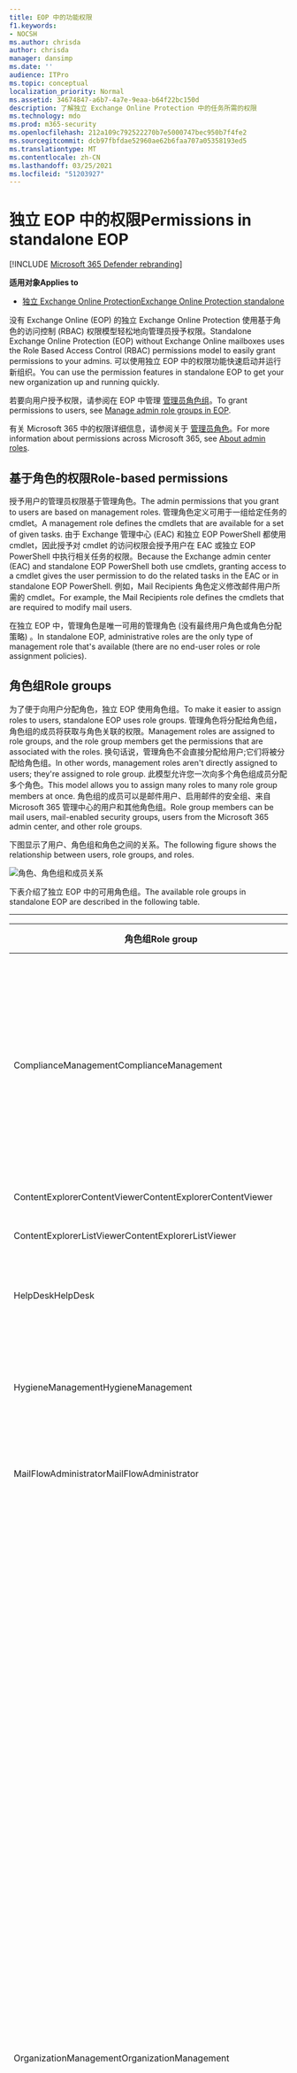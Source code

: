 ```yaml
---
title: EOP 中的功能权限
f1.keywords:
- NOCSH
ms.author: chrisda
author: chrisda
manager: dansimp
ms.date: ''
audience: ITPro
ms.topic: conceptual
localization_priority: Normal
ms.assetid: 34674847-a6b7-4a7e-9eaa-b64f22bc150d
description: 了解独立 Exchange Online Protection 中的任务所需的权限
ms.technology: mdo
ms.prod: m365-security
ms.openlocfilehash: 212a109c792522270b7e5000747bec950b7f4fe2
ms.sourcegitcommit: dcb97fbfdae52960ae62b6faa707a05358193ed5
ms.translationtype: MT
ms.contentlocale: zh-CN
ms.lasthandoff: 03/25/2021
ms.locfileid: "51203927"
---
```

# <a name="permissions-in-standalone-eop"></a><span data-ttu-id="87fcb-103">独立 EOP 中的权限</span><span class="sxs-lookup"><span data-stu-id="87fcb-103">Permissions in standalone EOP</span></span>

[!INCLUDE [Microsoft 365 Defender rebranding](../includes/microsoft-defender-for-office.md)]

<span data-ttu-id="87fcb-104">**适用对象**</span><span class="sxs-lookup"><span data-stu-id="87fcb-104">**Applies to**</span></span>
-  [<span data-ttu-id="87fcb-105">独立 Exchange Online Protection</span><span class="sxs-lookup"><span data-stu-id="87fcb-105">Exchange Online Protection standalone</span></span>](exchange-online-protection-overview.md)

<span data-ttu-id="87fcb-106">没有 Exchange Online (EOP) 的独立 Exchange Online Protection 使用基于角色的访问控制 (RBAC) 权限模型轻松地向管理员授予权限。</span><span class="sxs-lookup"><span data-stu-id="87fcb-106">Standalone Exchange Online Protection (EOP) without Exchange Online mailboxes uses the Role Based Access Control (RBAC) permissions model to easily grant permissions to your admins.</span></span> <span data-ttu-id="87fcb-107">可以使用独立 EOP 中的权限功能快速启动并运行新组织。</span><span class="sxs-lookup"><span data-stu-id="87fcb-107">You can use the permission features in standalone EOP to get your new organization up and running quickly.</span></span>

<span data-ttu-id="87fcb-108">若要向用户授予权限，请参阅在 EOP 中管理 [管理员角色组](manage-admin-role-group-permissions-in-eop.md)。</span><span class="sxs-lookup"><span data-stu-id="87fcb-108">To grant permissions to users, see [Manage admin role groups in EOP](manage-admin-role-group-permissions-in-eop.md).</span></span>

<span data-ttu-id="87fcb-109">有关 Microsoft 365 中的权限详细信息，请参阅关于 [管理员角色](../../admin/add-users/about-admin-roles.md)。</span><span class="sxs-lookup"><span data-stu-id="87fcb-109">For more information about permissions across Microsoft 365, see [About admin roles](../../admin/add-users/about-admin-roles.md).</span></span>

## <a name="role-based-permissions"></a><span data-ttu-id="87fcb-110">基于角色的权限</span><span class="sxs-lookup"><span data-stu-id="87fcb-110">Role-based permissions</span></span>

<span data-ttu-id="87fcb-111">授予用户的管理员权限基于管理角色。</span><span class="sxs-lookup"><span data-stu-id="87fcb-111">The admin permissions that you grant to users are based on management roles.</span></span> <span data-ttu-id="87fcb-112">管理角色定义可用于一组给定任务的 cmdlet。</span><span class="sxs-lookup"><span data-stu-id="87fcb-112">A management role defines the cmdlets that are available for a set of given tasks.</span></span> <span data-ttu-id="87fcb-113">由于 Exchange 管理中心 (EAC) 和独立 EOP PowerShell 都使用 cmdlet，因此授予对 cmdlet 的访问权限会授予用户在 EAC 或独立 EOP PowerShell 中执行相关任务的权限。</span><span class="sxs-lookup"><span data-stu-id="87fcb-113">Because the Exchange admin center (EAC) and standalone EOP PowerShell both use cmdlets, granting access to a cmdlet gives the user permission to do the related tasks in the EAC or in standalone EOP PowerShell.</span></span> <span data-ttu-id="87fcb-114">例如，Mail Recipients 角色定义修改邮件用户所需的 cmdlet。</span><span class="sxs-lookup"><span data-stu-id="87fcb-114">For example, the Mail Recipients role defines the cmdlets that are required to modify mail users.</span></span>

<span data-ttu-id="87fcb-115">在独立 EOP 中，管理角色是唯一可用的管理角色 (没有最终用户角色或角色分配策略) 。</span><span class="sxs-lookup"><span data-stu-id="87fcb-115">In standalone EOP, administrative roles are the only type of management role that's available (there are no end-user roles or role assignment policies).</span></span>

## <a name="role-groups"></a><span data-ttu-id="87fcb-116">角色组</span><span class="sxs-lookup"><span data-stu-id="87fcb-116">Role groups</span></span>

<span data-ttu-id="87fcb-117">为了便于向用户分配角色，独立 EOP 使用角色组。</span><span class="sxs-lookup"><span data-stu-id="87fcb-117">To make it easier to assign roles to users, standalone EOP uses role groups.</span></span> <span data-ttu-id="87fcb-118">管理角色将分配给角色组，角色组的成员将获取与角色关联的权限。</span><span class="sxs-lookup"><span data-stu-id="87fcb-118">Management roles are assigned to role groups, and the role group members get the permissions that are associated with the roles.</span></span> <span data-ttu-id="87fcb-119">换句话说，管理角色不会直接分配给用户;它们将被分配给角色组。</span><span class="sxs-lookup"><span data-stu-id="87fcb-119">In other words, management roles aren't directly assigned to users; they're assigned to role group.</span></span> <span data-ttu-id="87fcb-120">此模型允许您一次向多个角色组成员分配多个角色。</span><span class="sxs-lookup"><span data-stu-id="87fcb-120">This model allows you to assign many roles to many role group members at once.</span></span> <span data-ttu-id="87fcb-121">角色组的成员可以是邮件用户、启用邮件的安全组、来自 Microsoft 365 管理中心的用户和其他角色组。</span><span class="sxs-lookup"><span data-stu-id="87fcb-121">Role group members can be mail users, mail-enabled security groups, users from the Microsoft 365 admin center, and other role groups.</span></span>

<span data-ttu-id="87fcb-122">下图显示了用户、角色组和角色之间的关系。</span><span class="sxs-lookup"><span data-stu-id="87fcb-122">The following figure shows the relationship between users, role groups, and roles.</span></span>

![角色、角色组和成员关系](../../media/ITPro_Security_RBAC_EXO_SimplifiedRoleGroupRelationship.png)

<span data-ttu-id="87fcb-124">下表介绍了独立 EOP 中的可用角色组。</span><span class="sxs-lookup"><span data-stu-id="87fcb-124">The available role groups in standalone EOP are described in the following table.</span></span>

****

|<span data-ttu-id="87fcb-125">角色组</span><span class="sxs-lookup"><span data-stu-id="87fcb-125">Role group</span></span>|<span data-ttu-id="87fcb-126">说明</span><span class="sxs-lookup"><span data-stu-id="87fcb-126">Description</span></span>|<span data-ttu-id="87fcb-127">分配的默认角色</span><span class="sxs-lookup"><span data-stu-id="87fcb-127">Default roles assigned</span></span>|
|---|---|---|
|<span data-ttu-id="87fcb-128">ComplianceManagement</span><span class="sxs-lookup"><span data-stu-id="87fcb-128">ComplianceManagement</span></span>|<span data-ttu-id="87fcb-129">在组织中配置和管理合规性设置，包括 DLP (DLP) DLP 功能时。</span><span class="sxs-lookup"><span data-stu-id="87fcb-129">Configure and manage compliance settings within the organization, including data loss prevention (DLP) if your subscription has DLP capabilities.</span></span> <p> <span data-ttu-id="87fcb-130">Azure AD [中合规性管理员](/azure/active-directory/users-groups-roles/directory-assign-admin-roles#compliance-administrator) 角色的成员会自动获得此角色组的权限。</span><span class="sxs-lookup"><span data-stu-id="87fcb-130">Members of the [Compliance Administrator](/azure/active-directory/users-groups-roles/directory-assign-admin-roles#compliance-administrator) role in Azure AD automatically get the permissions of this role group.</span></span>|<span data-ttu-id="87fcb-131">审核日志</span><span class="sxs-lookup"><span data-stu-id="87fcb-131">Audit Logs</span></span> <p> <span data-ttu-id="87fcb-132">合规性管理</span><span class="sxs-lookup"><span data-stu-id="87fcb-132">Compliance Administration</span></span> <p> <span data-ttu-id="87fcb-133">信息权限管理</span><span class="sxs-lookup"><span data-stu-id="87fcb-133">Information Rights Management</span></span> <p> <span data-ttu-id="87fcb-134">保留管理</span><span class="sxs-lookup"><span data-stu-id="87fcb-134">Retention Management</span></span> <p> <span data-ttu-id="87fcb-135">View-Only审核日志</span><span class="sxs-lookup"><span data-stu-id="87fcb-135">View-Only Audit Logs</span></span> <p> <span data-ttu-id="87fcb-136">仅查看配置</span><span class="sxs-lookup"><span data-stu-id="87fcb-136">View-Only Configuration</span></span> <p> <span data-ttu-id="87fcb-137">仅查看收件人</span><span class="sxs-lookup"><span data-stu-id="87fcb-137">View-Only Recipients</span></span>|
|<span data-ttu-id="87fcb-138">ContentExplorerContentViewer</span><span class="sxs-lookup"><span data-stu-id="87fcb-138">ContentExplorerContentViewer</span></span>|<span data-ttu-id="87fcb-139">未使用。</span><span class="sxs-lookup"><span data-stu-id="87fcb-139">Not used.</span></span>|<span data-ttu-id="87fcb-140">数据分类内容查看器</span><span class="sxs-lookup"><span data-stu-id="87fcb-140">Data Classification Content Viewer</span></span>|
|<span data-ttu-id="87fcb-141">ContentExplorerListViewer</span><span class="sxs-lookup"><span data-stu-id="87fcb-141">ContentExplorerListViewer</span></span>|<span data-ttu-id="87fcb-142">未使用。</span><span class="sxs-lookup"><span data-stu-id="87fcb-142">Not used.</span></span>|<span data-ttu-id="87fcb-143">数据分类列表查看器</span><span class="sxs-lookup"><span data-stu-id="87fcb-143">Data Classification List Viewer</span></span>|
|<span data-ttu-id="87fcb-144">HelpDesk</span><span class="sxs-lookup"><span data-stu-id="87fcb-144">HelpDesk</span></span>|<span data-ttu-id="87fcb-145">查看和管理邮件用户。</span><span class="sxs-lookup"><span data-stu-id="87fcb-145">View and manage mail users.</span></span>|<span data-ttu-id="87fcb-146">重置密码</span><span class="sxs-lookup"><span data-stu-id="87fcb-146">Reset Password</span></span> <p> <span data-ttu-id="87fcb-147">用户选项</span><span class="sxs-lookup"><span data-stu-id="87fcb-147">User Options</span></span> <p> <span data-ttu-id="87fcb-148">仅查看收件人</span><span class="sxs-lookup"><span data-stu-id="87fcb-148">View-Only Recipients</span></span>|
|<span data-ttu-id="87fcb-149">HygieneManagement</span><span class="sxs-lookup"><span data-stu-id="87fcb-149">HygieneManagement</span></span>|<span data-ttu-id="87fcb-150">管理反 (、反恶意软件等保护) 。</span><span class="sxs-lookup"><span data-stu-id="87fcb-150">Manage protection features (anti-spam, anti-malware, etc.).</span></span>|<span data-ttu-id="87fcb-151">传输清洁</span><span class="sxs-lookup"><span data-stu-id="87fcb-151">Transport Hygiene</span></span> <p> <span data-ttu-id="87fcb-152">仅查看配置</span><span class="sxs-lookup"><span data-stu-id="87fcb-152">View-Only Configuration</span></span> <p> <span data-ttu-id="87fcb-153">仅查看收件人</span><span class="sxs-lookup"><span data-stu-id="87fcb-153">View-Only Recipients</span></span>|
|<span data-ttu-id="87fcb-154">MailFlowAdministrator</span><span class="sxs-lookup"><span data-stu-id="87fcb-154">MailFlowAdministrator</span></span>|<span data-ttu-id="87fcb-155">查看和管理接受域和连接器</span><span class="sxs-lookup"><span data-stu-id="87fcb-155">View and manage accepted domains and connectors</span></span>|<span data-ttu-id="87fcb-156">远程域和接受域</span><span class="sxs-lookup"><span data-stu-id="87fcb-156">Remote and Accepted Domains</span></span> <p> <span data-ttu-id="87fcb-157">仅查看收件人</span><span class="sxs-lookup"><span data-stu-id="87fcb-157">View-Only Recipients</span></span>|
|<span data-ttu-id="87fcb-158">OrganizationManagement</span><span class="sxs-lookup"><span data-stu-id="87fcb-158">OrganizationManagement</span></span>|<span data-ttu-id="87fcb-159">管理员访问整个组织以及执行几乎任何任务的能力。</span><span class="sxs-lookup"><span data-stu-id="87fcb-159">Admin access to the entire organization and the ability to perform almost any task.</span></span> <p> <span data-ttu-id="87fcb-160">Azure AD [中的全局管理员](/azure/active-directory/users-groups-roles/directory-assign-admin-roles#global-administrator--company-administrator) 角色的成员会自动获取此角色组的权限。</span><span class="sxs-lookup"><span data-stu-id="87fcb-160">Members of the [Global Administrator](/azure/active-directory/users-groups-roles/directory-assign-admin-roles#global-administrator--company-administrator) role in Azure AD automatically get the permissions of this role group.</span></span> <p> <span data-ttu-id="87fcb-161">**重要** 提示：由于 OrganizationManagement 角色组是一个强大的角色，因此只有执行组织级别管理任务的用户才能成为此角色组的成员。</span><span class="sxs-lookup"><span data-stu-id="87fcb-161">**Important**: Because the OrganizationManagement role group is a powerful role, only users that perform organizational-level administrative tasks should be members of this role group.</span></span>|<span data-ttu-id="87fcb-162">AntiMalware</span><span class="sxs-lookup"><span data-stu-id="87fcb-162">AntiMalware</span></span> <p> <span data-ttu-id="87fcb-163">AntiSpam</span><span class="sxs-lookup"><span data-stu-id="87fcb-163">AntiSpam</span></span> <p> <span data-ttu-id="87fcb-164">审核日志</span><span class="sxs-lookup"><span data-stu-id="87fcb-164">Audit Logs</span></span> <p> <span data-ttu-id="87fcb-165">合规性管理员</span><span class="sxs-lookup"><span data-stu-id="87fcb-165">Compliance Administrator</span></span> <p> <span data-ttu-id="87fcb-166">动态通讯组</span><span class="sxs-lookup"><span data-stu-id="87fcb-166">Distribution Groups</span></span> <p> <span data-ttu-id="87fcb-167">信息权限管理</span><span class="sxs-lookup"><span data-stu-id="87fcb-167">Information Rights Management</span></span> <p> <span data-ttu-id="87fcb-168">邮件收件人创建</span><span class="sxs-lookup"><span data-stu-id="87fcb-168">Mail Recipient Creation</span></span> <p> <span data-ttu-id="87fcb-169">邮件收件人</span><span class="sxs-lookup"><span data-stu-id="87fcb-169">Mail Recipients</span></span> <p> <span data-ttu-id="87fcb-170">邮件跟踪</span><span class="sxs-lookup"><span data-stu-id="87fcb-170">Message Tracking</span></span> <p> <span data-ttu-id="87fcb-171">迁移</span><span class="sxs-lookup"><span data-stu-id="87fcb-171">Migration</span></span> <p> <span data-ttu-id="87fcb-172">组织客户端访问</span><span class="sxs-lookup"><span data-stu-id="87fcb-172">Organization Client Access</span></span> <p> <span data-ttu-id="87fcb-173">组织配置</span><span class="sxs-lookup"><span data-stu-id="87fcb-173">Organization Configuration</span></span> <p> <span data-ttu-id="87fcb-174">组织传输设置</span><span class="sxs-lookup"><span data-stu-id="87fcb-174">Organization Transport Settings</span></span> <p> <span data-ttu-id="87fcb-175">Quarantine</span><span class="sxs-lookup"><span data-stu-id="87fcb-175">Quarantine</span></span> <p> <span data-ttu-id="87fcb-176">收件人策略</span><span class="sxs-lookup"><span data-stu-id="87fcb-176">Recipient Policies</span></span> <p> <span data-ttu-id="87fcb-177">远程域和接受域</span><span class="sxs-lookup"><span data-stu-id="87fcb-177">Remote and Accepted Domains</span></span> <p> <span data-ttu-id="87fcb-178">重置密码</span><span class="sxs-lookup"><span data-stu-id="87fcb-178">Reset Password</span></span> <p> <span data-ttu-id="87fcb-179">保留管理</span><span class="sxs-lookup"><span data-stu-id="87fcb-179">Retention Management</span></span> <p> <span data-ttu-id="87fcb-180">角色管理</span><span class="sxs-lookup"><span data-stu-id="87fcb-180">Role Management</span></span> <p> <span data-ttu-id="87fcb-181">安全管理员</span><span class="sxs-lookup"><span data-stu-id="87fcb-181">Security Administrator</span></span> <p> <span data-ttu-id="87fcb-182">安全组创建和成员身份</span><span class="sxs-lookup"><span data-stu-id="87fcb-182">Security Group Creation and Membership</span></span> <p> <span data-ttu-id="87fcb-183">安全读取者</span><span class="sxs-lookup"><span data-stu-id="87fcb-183">Security Reader</span></span> <p> <span data-ttu-id="87fcb-184">敏感度标签管理员</span><span class="sxs-lookup"><span data-stu-id="87fcb-184">Sensitivity Label Administrator</span></span> <p> <span data-ttu-id="87fcb-185">监督</span><span class="sxs-lookup"><span data-stu-id="87fcb-185">Supervision</span></span> <p> <span data-ttu-id="87fcb-186">传输清洁</span><span class="sxs-lookup"><span data-stu-id="87fcb-186">Transport Hygiene</span></span> <p> <span data-ttu-id="87fcb-187">传输规则</span><span class="sxs-lookup"><span data-stu-id="87fcb-187">Transport Rules</span></span> <p> <span data-ttu-id="87fcb-188">用户选项</span><span class="sxs-lookup"><span data-stu-id="87fcb-188">User Options</span></span> <p> <span data-ttu-id="87fcb-189">View-Only AntiMalware</span><span class="sxs-lookup"><span data-stu-id="87fcb-189">View-Only AntiMalware</span></span> <p> <span data-ttu-id="87fcb-190">View-Only AntiSpam</span><span class="sxs-lookup"><span data-stu-id="87fcb-190">View-Only AntiSpam</span></span> <p> <span data-ttu-id="87fcb-191">View-Only审核日志</span><span class="sxs-lookup"><span data-stu-id="87fcb-191">View-Only Audit Logs</span></span> <p> <span data-ttu-id="87fcb-192">仅查看配置</span><span class="sxs-lookup"><span data-stu-id="87fcb-192">View-Only Configuration</span></span> <p> <span data-ttu-id="87fcb-193">View-Only隔离</span><span class="sxs-lookup"><span data-stu-id="87fcb-193">View-Only Quarantine</span></span> <p> <span data-ttu-id="87fcb-194">仅查看收件人</span><span class="sxs-lookup"><span data-stu-id="87fcb-194">View-Only Recipients</span></span> <p> <span data-ttu-id="87fcb-195">View-Only威胁智能</span><span class="sxs-lookup"><span data-stu-id="87fcb-195">View-Only Threat Intelligence</span></span>|
|<span data-ttu-id="87fcb-196">QuarantineAdministrator</span><span class="sxs-lookup"><span data-stu-id="87fcb-196">QuarantineAdministrator</span></span>|<span data-ttu-id="87fcb-197">管理所有收件人的隔离邮件。</span><span class="sxs-lookup"><span data-stu-id="87fcb-197">Manage quarantined messages for all recipients.</span></span>|<span data-ttu-id="87fcb-198">Quarantine</span><span class="sxs-lookup"><span data-stu-id="87fcb-198">Quarantine</span></span>|
|<span data-ttu-id="87fcb-199">RecipientManagement</span><span class="sxs-lookup"><span data-stu-id="87fcb-199">RecipientManagement</span></span>|<span data-ttu-id="87fcb-200">在组织中创建、管理和删除收件人对象。</span><span class="sxs-lookup"><span data-stu-id="87fcb-200">Create, manage, and remove recipient objects in the organization.</span></span>|<span data-ttu-id="87fcb-201">动态通讯组</span><span class="sxs-lookup"><span data-stu-id="87fcb-201">Distribution Groups</span></span> <p> <span data-ttu-id="87fcb-202">邮件收件人创建</span><span class="sxs-lookup"><span data-stu-id="87fcb-202">Mail Recipient Creation</span></span> <p> <span data-ttu-id="87fcb-203">邮件收件人</span><span class="sxs-lookup"><span data-stu-id="87fcb-203">Mail Recipients</span></span> <p> <span data-ttu-id="87fcb-204">邮件跟踪</span><span class="sxs-lookup"><span data-stu-id="87fcb-204">Message Tracking</span></span> <p> <span data-ttu-id="87fcb-205">迁移</span><span class="sxs-lookup"><span data-stu-id="87fcb-205">Migration</span></span> <p> <span data-ttu-id="87fcb-206">收件人策略</span><span class="sxs-lookup"><span data-stu-id="87fcb-206">Recipient Policies</span></span> <p> <span data-ttu-id="87fcb-207">重置密码</span><span class="sxs-lookup"><span data-stu-id="87fcb-207">Reset Password</span></span>|
|<span data-ttu-id="87fcb-208">RecordsManagement</span><span class="sxs-lookup"><span data-stu-id="87fcb-208">RecordsManagement</span></span>|<span data-ttu-id="87fcb-209">配置遵从性功能，如保留策略标记、邮件分类和邮件流规则 (也称为传输) 。</span><span class="sxs-lookup"><span data-stu-id="87fcb-209">Configure compliance features, such as retention policy tags, message classifications, and mail flow rules (also known as transport rules).</span></span>|<span data-ttu-id="87fcb-210">邮件跟踪</span><span class="sxs-lookup"><span data-stu-id="87fcb-210">Message Tracking</span></span> <p> <span data-ttu-id="87fcb-211">保留管理</span><span class="sxs-lookup"><span data-stu-id="87fcb-211">Retention Management</span></span> <p> <span data-ttu-id="87fcb-212">传输规则</span><span class="sxs-lookup"><span data-stu-id="87fcb-212">Transport Rules</span></span>|
|<span data-ttu-id="87fcb-213">SecurityAdministrator</span><span class="sxs-lookup"><span data-stu-id="87fcb-213">SecurityAdministrator</span></span>|<span data-ttu-id="87fcb-214">配置组织中保护的各个方面 (反垃圾邮件、反恶意软件、反欺骗、隔离等) 。</span><span class="sxs-lookup"><span data-stu-id="87fcb-214">Configure all aspects of protection in the organization (anti-spam, anti-malware, anti-spoofing, quarantine, etc.).</span></span> <p> <span data-ttu-id="87fcb-215">Azure AD [中安全管理员](/azure/active-directory/users-groups-roles/directory-assign-admin-roles#security-administrator) 角色的成员会自动获取此角色组的权限。</span><span class="sxs-lookup"><span data-stu-id="87fcb-215">Members of the [Security Administrator](/azure/active-directory/users-groups-roles/directory-assign-admin-roles#security-administrator) role in Azure AD automatically get the permissions of this role group.</span></span>|<span data-ttu-id="87fcb-216">AntiMalware</span><span class="sxs-lookup"><span data-stu-id="87fcb-216">AntiMalware</span></span> <p> <span data-ttu-id="87fcb-217">AntiSpam</span><span class="sxs-lookup"><span data-stu-id="87fcb-217">AntiSpam</span></span> <p> <span data-ttu-id="87fcb-218">审核日志</span><span class="sxs-lookup"><span data-stu-id="87fcb-218">Audit Logs</span></span> <p> <span data-ttu-id="87fcb-219">Quarantine</span><span class="sxs-lookup"><span data-stu-id="87fcb-219">Quarantine</span></span> <p> <span data-ttu-id="87fcb-220">安全管理员</span><span class="sxs-lookup"><span data-stu-id="87fcb-220">Security Administrator</span></span> <p> <span data-ttu-id="87fcb-221">敏感度标签管理员</span><span class="sxs-lookup"><span data-stu-id="87fcb-221">Sensitivity Label Administrator</span></span> <p> <span data-ttu-id="87fcb-222">View-Only AntiMalware</span><span class="sxs-lookup"><span data-stu-id="87fcb-222">View-Only AntiMalware</span></span> <p> <span data-ttu-id="87fcb-223">View-Only AntiSpam</span><span class="sxs-lookup"><span data-stu-id="87fcb-223">View-Only AntiSpam</span></span> <p> <span data-ttu-id="87fcb-224">View-Only审核日志</span><span class="sxs-lookup"><span data-stu-id="87fcb-224">View-Only Audit Logs</span></span> <p> <span data-ttu-id="87fcb-225">View-Only隔离</span><span class="sxs-lookup"><span data-stu-id="87fcb-225">View-Only Quarantine</span></span> <p> <span data-ttu-id="87fcb-226">View-Only威胁智能</span><span class="sxs-lookup"><span data-stu-id="87fcb-226">View-Only Threat Intelligence</span></span>|
|<span data-ttu-id="87fcb-227">SecurityReader</span><span class="sxs-lookup"><span data-stu-id="87fcb-227">SecurityReader</span></span>|<span data-ttu-id="87fcb-228">对组织中保护的各个方面的仅查看 (反垃圾邮件、反恶意软件、反欺骗、隔离等) 。</span><span class="sxs-lookup"><span data-stu-id="87fcb-228">View-only access to all aspects of protection in the organization (anti-spam, anti-malware, anti-spoofing, quarantine, etc.).</span></span> <p> <span data-ttu-id="87fcb-229">Azure AD [中安全读者](/azure/active-directory/users-groups-roles/directory-assign-admin-roles#security-reader) 角色的成员会自动获取此角色组的权限。</span><span class="sxs-lookup"><span data-stu-id="87fcb-229">Members of the [Security Reader](/azure/active-directory/users-groups-roles/directory-assign-admin-roles#security-reader) role in Azure AD automatically get the permissions of this role group.</span></span>|<span data-ttu-id="87fcb-230">安全读取者</span><span class="sxs-lookup"><span data-stu-id="87fcb-230">Security Reader</span></span> <p> <span data-ttu-id="87fcb-231">View-Only AntiMalware</span><span class="sxs-lookup"><span data-stu-id="87fcb-231">View-Only AntiMalware</span></span> <p> <span data-ttu-id="87fcb-232">View-Only AntiSpam</span><span class="sxs-lookup"><span data-stu-id="87fcb-232">View-Only AntiSpam</span></span> <p> <span data-ttu-id="87fcb-233">View-Only隔离</span><span class="sxs-lookup"><span data-stu-id="87fcb-233">View-Only Quarantine</span></span> <p> <span data-ttu-id="87fcb-234">View-Only威胁智能</span><span class="sxs-lookup"><span data-stu-id="87fcb-234">View-Only Threat Intelligence</span></span>|
|<span data-ttu-id="87fcb-235">TenantAdmins</span><span class="sxs-lookup"><span data-stu-id="87fcb-235">TenantAdmins</span></span>|<span data-ttu-id="87fcb-236">此角色组的成员身份跨服务进行同步并集中管理。</span><span class="sxs-lookup"><span data-stu-id="87fcb-236">Membership in this role group is synchronized across services and managed centrally.</span></span> <span data-ttu-id="87fcb-237">默认情况下，不会为此角色组分配任何角色。</span><span class="sxs-lookup"><span data-stu-id="87fcb-237">By default, this role group is not assigned any roles.</span></span> <span data-ttu-id="87fcb-238">但是，它将是组织管理角色组的成员，并且将继承这些权限。</span><span class="sxs-lookup"><span data-stu-id="87fcb-238">However, it will be a member of the Organization Management role group and will inherit those permissions.</span></span>|<span data-ttu-id="87fcb-239">无</span><span class="sxs-lookup"><span data-stu-id="87fcb-239">none</span></span>|
|<span data-ttu-id="87fcb-240">ViewOnlyOrganizationManagement</span><span class="sxs-lookup"><span data-stu-id="87fcb-240">ViewOnlyOrganizationManagement</span></span>|<span data-ttu-id="87fcb-241">查看收件人、保护和配置对象及其在组织中的属性。</span><span class="sxs-lookup"><span data-stu-id="87fcb-241">View recipient, protection, and configuration objects and their properties in the organization.</span></span>|<span data-ttu-id="87fcb-242">合规性管理员</span><span class="sxs-lookup"><span data-stu-id="87fcb-242">Compliance Administrator</span></span> <p> <span data-ttu-id="87fcb-243">安全管理员</span><span class="sxs-lookup"><span data-stu-id="87fcb-243">Security Administrator</span></span> <p> <span data-ttu-id="87fcb-244">安全读取者</span><span class="sxs-lookup"><span data-stu-id="87fcb-244">Security Reader</span></span> <p> <span data-ttu-id="87fcb-245">敏感度标签管理员</span><span class="sxs-lookup"><span data-stu-id="87fcb-245">Sensitivity Label Administrator</span></span> <p> <span data-ttu-id="87fcb-246">仅查看配置</span><span class="sxs-lookup"><span data-stu-id="87fcb-246">View-Only Configuration</span></span> <p> <span data-ttu-id="87fcb-247">仅查看收件人</span><span class="sxs-lookup"><span data-stu-id="87fcb-247">View-Only Recipients</span></span>|
|

<span data-ttu-id="87fcb-248">如果你在只有几个管理员的小组织中工作，可能需要仅将这些用户添加到组织管理角色组，并且可能永远不需要使用其他角色组。</span><span class="sxs-lookup"><span data-stu-id="87fcb-248">If you work in a small organization that has only a few admins, you might need to add those users to the Organization Management role group only, and you may never need to use the other role groups.</span></span> <span data-ttu-id="87fcb-249">如果你在大型组织中工作，则你可能有执行特定任务（如收件人配置）的管理员。</span><span class="sxs-lookup"><span data-stu-id="87fcb-249">If you work in a larger organization, you might have admins who perform specific tasks, such as recipient configuration.</span></span> <span data-ttu-id="87fcb-250">在这种情况下，可以将一个管理员添加到收件人管理角色组，将另一个管理员添加到组织管理角色组。</span><span class="sxs-lookup"><span data-stu-id="87fcb-250">In those cases, you might add one admin to the Recipient Management role group, and another admin to the Organization Management role group.</span></span> <span data-ttu-id="87fcb-251">然后，这些管理员可以管理其特定区域，但他们没有权限管理他们不负责的区域。</span><span class="sxs-lookup"><span data-stu-id="87fcb-251">Those admins can then manage their specific areas, but they won't have permissions to manage areas they're not responsible for.</span></span>

<span data-ttu-id="87fcb-252">如果 Exchange Online 中的内置角色组与管理员的工作职能不匹配，可以创建角色组并向其中添加角色。</span><span class="sxs-lookup"><span data-stu-id="87fcb-252">If the built-in role groups in Exchange Online don't match the job function of your administrators, you can create role groups and add roles to them.</span></span> <span data-ttu-id="87fcb-253">有关详细信息，请参阅管理 [独立 EOP 中的角色组](manage-admin-role-group-permissions-in-eop.md)。</span><span class="sxs-lookup"><span data-stu-id="87fcb-253">For more information, see [Manage role groups in standalone EOP](manage-admin-role-group-permissions-in-eop.md).</span></span>

## <a name="roles"></a><span data-ttu-id="87fcb-254">角色</span><span class="sxs-lookup"><span data-stu-id="87fcb-254">Roles</span></span>

<span data-ttu-id="87fcb-255">下表介绍了独立 EOP 中可用的内置角色。</span><span class="sxs-lookup"><span data-stu-id="87fcb-255">The built-in roles that are available in standalone EOP are described in the following table.</span></span>

****

|<span data-ttu-id="87fcb-256">Role\*\*</span><span class="sxs-lookup"><span data-stu-id="87fcb-256">Role\*\*</span></span>|<span data-ttu-id="87fcb-257">说明</span><span class="sxs-lookup"><span data-stu-id="87fcb-257">Description</span></span>|<span data-ttu-id="87fcb-258">默认角色组分配</span><span class="sxs-lookup"><span data-stu-id="87fcb-258">Default role group assignments</span></span>|
|---|---|---|
|<span data-ttu-id="87fcb-259">AntiMalware</span><span class="sxs-lookup"><span data-stu-id="87fcb-259">AntiMalware</span></span>|<span data-ttu-id="87fcb-260">查看和修改反恶意软件功能的配置和报告。</span><span class="sxs-lookup"><span data-stu-id="87fcb-260">View and modify the configuration and reports for anti-malware features.</span></span>|<span data-ttu-id="87fcb-261">OrganizationManagement</span><span class="sxs-lookup"><span data-stu-id="87fcb-261">OrganizationManagement</span></span> <p> <span data-ttu-id="87fcb-262">SecurityAdministrator</span><span class="sxs-lookup"><span data-stu-id="87fcb-262">SecurityAdministrator</span></span>|
|<span data-ttu-id="87fcb-263">AntiSpam</span><span class="sxs-lookup"><span data-stu-id="87fcb-263">AntiSpam</span></span>|<span data-ttu-id="87fcb-264">查看和修改反垃圾邮件功能的配置和报告。</span><span class="sxs-lookup"><span data-stu-id="87fcb-264">View and modify the configuration and reports for anti-spam features.</span></span>|<span data-ttu-id="87fcb-265">OrganizationManagement</span><span class="sxs-lookup"><span data-stu-id="87fcb-265">OrganizationManagement</span></span> <p> <span data-ttu-id="87fcb-266">SecurityAdministrator</span><span class="sxs-lookup"><span data-stu-id="87fcb-266">SecurityAdministrator</span></span>|
|<span data-ttu-id="87fcb-267">审核日志</span><span class="sxs-lookup"><span data-stu-id="87fcb-267">Audit Logs</span></span>|<span data-ttu-id="87fcb-268">搜索管理员审核日志并查看结果。</span><span class="sxs-lookup"><span data-stu-id="87fcb-268">Search the administrator audit log and view the results.</span></span>|<span data-ttu-id="87fcb-269">ComplianceManagement</span><span class="sxs-lookup"><span data-stu-id="87fcb-269">ComplianceManagement</span></span> <p> <span data-ttu-id="87fcb-270">OrganizationManagement</span><span class="sxs-lookup"><span data-stu-id="87fcb-270">OrganizationManagement</span></span> <p> <span data-ttu-id="87fcb-271">SecurityAdministrator</span><span class="sxs-lookup"><span data-stu-id="87fcb-271">SecurityAdministrator</span></span>|
|<span data-ttu-id="87fcb-272">合规性管理员<sup>\*</sup></span><span class="sxs-lookup"><span data-stu-id="87fcb-272">Compliance Administrator<sup>\*</sup></span></span>||<span data-ttu-id="87fcb-273">ComplianceManagement</span><span class="sxs-lookup"><span data-stu-id="87fcb-273">ComplianceManagement</span></span> <p> <span data-ttu-id="87fcb-274">OrganizationManagement</span><span class="sxs-lookup"><span data-stu-id="87fcb-274">OrganizationManagement</span></span> <p> <span data-ttu-id="87fcb-275">ViewOnlyOrganizationManagement</span><span class="sxs-lookup"><span data-stu-id="87fcb-275">ViewOnlyOrganizationManagement</span></span>|
|<span data-ttu-id="87fcb-276">数据分类内容查看器<sup>\*</sup></span><span class="sxs-lookup"><span data-stu-id="87fcb-276">Data Classification Content Viewer<sup>\*</sup></span></span>||<span data-ttu-id="87fcb-277">ContentExplorerContentViewer</span><span class="sxs-lookup"><span data-stu-id="87fcb-277">ContentExplorerContentViewer</span></span>|
|<span data-ttu-id="87fcb-278">数据分类列表查看器<sup>\*</sup></span><span class="sxs-lookup"><span data-stu-id="87fcb-278">Data Classification List Viewer<sup>\*</sup></span></span>||
|<span data-ttu-id="87fcb-279">动态通讯组</span><span class="sxs-lookup"><span data-stu-id="87fcb-279">Distribution Groups</span></span>|<span data-ttu-id="87fcb-280">创建和管理所有通讯组、启用邮件的安全组和成员。</span><span class="sxs-lookup"><span data-stu-id="87fcb-280">Create and manage all distribution groups, mail-enabled security groups, and members.</span></span>|<span data-ttu-id="87fcb-281">OrganizationManagement</span><span class="sxs-lookup"><span data-stu-id="87fcb-281">OrganizationManagement</span></span> <p> <span data-ttu-id="87fcb-282">RecipientManagement</span><span class="sxs-lookup"><span data-stu-id="87fcb-282">RecipientManagement</span></span>|
|<span data-ttu-id="87fcb-283">信息权限管理<sup>\*</sup></span><span class="sxs-lookup"><span data-stu-id="87fcb-283">Information Rights Management<sup>\*</sup></span></span>||<span data-ttu-id="87fcb-284">ComplianceManagement</span><span class="sxs-lookup"><span data-stu-id="87fcb-284">ComplianceManagement</span></span> <p> <span data-ttu-id="87fcb-285">OrganizationManagement</span><span class="sxs-lookup"><span data-stu-id="87fcb-285">OrganizationManagement</span></span>|
|<span data-ttu-id="87fcb-286">邮件收件人创建</span><span class="sxs-lookup"><span data-stu-id="87fcb-286">Mail Recipient Creation</span></span>|<span data-ttu-id="87fcb-287">创建和删除邮件用户。</span><span class="sxs-lookup"><span data-stu-id="87fcb-287">Create and remove mail users.</span></span>|<span data-ttu-id="87fcb-288">OrganizationManagement</span><span class="sxs-lookup"><span data-stu-id="87fcb-288">OrganizationManagement</span></span> <p> <span data-ttu-id="87fcb-289">RecipientManagement</span><span class="sxs-lookup"><span data-stu-id="87fcb-289">RecipientManagement</span></span>|
|<span data-ttu-id="87fcb-290">邮件收件人</span><span class="sxs-lookup"><span data-stu-id="87fcb-290">Mail Recipients</span></span>|<span data-ttu-id="87fcb-291">修改现有邮件用户。</span><span class="sxs-lookup"><span data-stu-id="87fcb-291">Modify existing mail users.</span></span>|<span data-ttu-id="87fcb-292">OrganizationManagement</span><span class="sxs-lookup"><span data-stu-id="87fcb-292">OrganizationManagement</span></span> <p> <span data-ttu-id="87fcb-293">RecipientManagement</span><span class="sxs-lookup"><span data-stu-id="87fcb-293">RecipientManagement</span></span>|
|<span data-ttu-id="87fcb-294">邮件跟踪<sup>\*</sup></span><span class="sxs-lookup"><span data-stu-id="87fcb-294">Message Tracking<sup>\*</sup></span></span>||<span data-ttu-id="87fcb-295">OrganizationManagement</span><span class="sxs-lookup"><span data-stu-id="87fcb-295">OrganizationManagement</span></span> <p> <span data-ttu-id="87fcb-296">RecipientManagement</span><span class="sxs-lookup"><span data-stu-id="87fcb-296">RecipientManagement</span></span> <p> <span data-ttu-id="87fcb-297">记录管理</span><span class="sxs-lookup"><span data-stu-id="87fcb-297">Records Management</span></span>|
|<span data-ttu-id="87fcb-298">迁移<sup>\*</sup></span><span class="sxs-lookup"><span data-stu-id="87fcb-298">Migration<sup>\*</sup></span></span>||<span data-ttu-id="87fcb-299">OrganizationManagement</span><span class="sxs-lookup"><span data-stu-id="87fcb-299">OrganizationManagement</span></span> <p> <span data-ttu-id="87fcb-300">RecipientManagement</span><span class="sxs-lookup"><span data-stu-id="87fcb-300">RecipientManagement</span></span>|
|<span data-ttu-id="87fcb-301">MyBaseOptions</span><span class="sxs-lookup"><span data-stu-id="87fcb-301">MyBaseOptions</span></span>|<span data-ttu-id="87fcb-302">允许用户查看其自己的隔离邮件。</span><span class="sxs-lookup"><span data-stu-id="87fcb-302">Allows users to view their own quarantined messages.</span></span> <p> <span data-ttu-id="87fcb-303">此角色将自动分配给用户，并且不能手动分配。</span><span class="sxs-lookup"><span data-stu-id="87fcb-303">This role is automatically assigned to users, and you can't assign it manually.</span></span>|<span data-ttu-id="87fcb-304">无</span><span class="sxs-lookup"><span data-stu-id="87fcb-304">none</span></span>|
|<span data-ttu-id="87fcb-305">组织客户端访问<sup>\*</sup></span><span class="sxs-lookup"><span data-stu-id="87fcb-305">Organization Client Access<sup>\*</sup></span></span>||<span data-ttu-id="87fcb-306">OrganizationManagement</span><span class="sxs-lookup"><span data-stu-id="87fcb-306">OrganizationManagement</span></span>|
|<span data-ttu-id="87fcb-307">组织配置</span><span class="sxs-lookup"><span data-stu-id="87fcb-307">Organization Configuration</span></span>|<span data-ttu-id="87fcb-308">查看报告。</span><span class="sxs-lookup"><span data-stu-id="87fcb-308">View reports.</span></span>|<span data-ttu-id="87fcb-309">OrganizationManagement</span><span class="sxs-lookup"><span data-stu-id="87fcb-309">OrganizationManagement</span></span>|
|<span data-ttu-id="87fcb-310">组织传输设置<sup>\*</sup></span><span class="sxs-lookup"><span data-stu-id="87fcb-310">Organization Transport Settings<sup>\*</sup></span></span>||<span data-ttu-id="87fcb-311">OrganizationManagement</span><span class="sxs-lookup"><span data-stu-id="87fcb-311">OrganizationManagement</span></span>|
|<span data-ttu-id="87fcb-312">Quarantine</span><span class="sxs-lookup"><span data-stu-id="87fcb-312">Quarantine</span></span>|<span data-ttu-id="87fcb-313">管理所有收件人的所有类型的隔离邮件。</span><span class="sxs-lookup"><span data-stu-id="87fcb-313">Manage all types of quarantined message for all recipients.</span></span>|<span data-ttu-id="87fcb-314">OrganizationManagement</span><span class="sxs-lookup"><span data-stu-id="87fcb-314">OrganizationManagement</span></span> <p> <span data-ttu-id="87fcb-315">QuarantineAdministrator</span><span class="sxs-lookup"><span data-stu-id="87fcb-315">QuarantineAdministrator</span></span> <p> <span data-ttu-id="87fcb-316">SecurityAdministrator</span><span class="sxs-lookup"><span data-stu-id="87fcb-316">SecurityAdministrator</span></span>|
|<span data-ttu-id="87fcb-317">收件人策略<sup>\*</sup></span><span class="sxs-lookup"><span data-stu-id="87fcb-317">Recipient Policies<sup>\*</sup></span></span>||<span data-ttu-id="87fcb-318">OrganizationManagement</span><span class="sxs-lookup"><span data-stu-id="87fcb-318">OrganizationManagement</span></span> <p> <span data-ttu-id="87fcb-319">RecipientManagement</span><span class="sxs-lookup"><span data-stu-id="87fcb-319">RecipientManagement</span></span>|
|<span data-ttu-id="87fcb-320">远程域和接受域</span><span class="sxs-lookup"><span data-stu-id="87fcb-320">Remote and Accepted Domains</span></span>|<span data-ttu-id="87fcb-321">管理远程域、接受域和连接器。</span><span class="sxs-lookup"><span data-stu-id="87fcb-321">Manage remote domains, accepted domains, and connectors.</span></span>|<span data-ttu-id="87fcb-322">MailFlowAdministrator</span><span class="sxs-lookup"><span data-stu-id="87fcb-322">MailFlowAdministrator</span></span> <p> <span data-ttu-id="87fcb-323">OrganizationManagement</span><span class="sxs-lookup"><span data-stu-id="87fcb-323">OrganizationManagement</span></span>|
|<span data-ttu-id="87fcb-324">重置密码<sup>\*</sup></span><span class="sxs-lookup"><span data-stu-id="87fcb-324">Reset Password<sup>\*</sup></span></span>||<span data-ttu-id="87fcb-325">HelpDesk</span><span class="sxs-lookup"><span data-stu-id="87fcb-325">HelpDesk</span></span> <p> <span data-ttu-id="87fcb-326">OrganizationManagement</span><span class="sxs-lookup"><span data-stu-id="87fcb-326">OrganizationManagement</span></span> <p> <span data-ttu-id="87fcb-327">RecipientManagement</span><span class="sxs-lookup"><span data-stu-id="87fcb-327">RecipientManagement</span></span>|
|<span data-ttu-id="87fcb-328">保留管理<sup>\*</sup></span><span class="sxs-lookup"><span data-stu-id="87fcb-328">Retention Management<sup>\*</sup></span></span>||<span data-ttu-id="87fcb-329">ComplianceManagement</span><span class="sxs-lookup"><span data-stu-id="87fcb-329">ComplianceManagement</span></span> <p> <span data-ttu-id="87fcb-330">OrganizationManagement</span><span class="sxs-lookup"><span data-stu-id="87fcb-330">OrganizationManagement</span></span> <p> <span data-ttu-id="87fcb-331">RecordsManagement</span><span class="sxs-lookup"><span data-stu-id="87fcb-331">RecordsManagement</span></span>|
|<span data-ttu-id="87fcb-332">角色管理</span><span class="sxs-lookup"><span data-stu-id="87fcb-332">Role Management</span></span>|<span data-ttu-id="87fcb-333">创建和管理角色组。</span><span class="sxs-lookup"><span data-stu-id="87fcb-333">Create and manage role groups.</span></span>|<span data-ttu-id="87fcb-334">OrganizationManagement</span><span class="sxs-lookup"><span data-stu-id="87fcb-334">OrganizationManagement</span></span>|
|<span data-ttu-id="87fcb-335">安全管理员</span><span class="sxs-lookup"><span data-stu-id="87fcb-335">Security Administrator</span></span>|<span data-ttu-id="87fcb-336">管理所有安全和保护功能的配置和报告。</span><span class="sxs-lookup"><span data-stu-id="87fcb-336">Manage the configuration and reports for all security and protection features.</span></span>|<span data-ttu-id="87fcb-337">OrganizationManagement</span><span class="sxs-lookup"><span data-stu-id="87fcb-337">OrganizationManagement</span></span> <p> <span data-ttu-id="87fcb-338">SecurityAdministrator</span><span class="sxs-lookup"><span data-stu-id="87fcb-338">SecurityAdministrator</span></span> <p> <span data-ttu-id="87fcb-339">ViewOnlyOrganizationManagement</span><span class="sxs-lookup"><span data-stu-id="87fcb-339">ViewOnlyOrganizationManagement</span></span>|
|<span data-ttu-id="87fcb-340">安全组创建和成员身份</span><span class="sxs-lookup"><span data-stu-id="87fcb-340">Security Group Creation and Membership</span></span>|<span data-ttu-id="87fcb-341">创建和管理启用邮件的安全组。</span><span class="sxs-lookup"><span data-stu-id="87fcb-341">Create and manage mail-enabled security groups.</span></span>|<span data-ttu-id="87fcb-342">OrganizationManagement</span><span class="sxs-lookup"><span data-stu-id="87fcb-342">OrganizationManagement</span></span>|
|<span data-ttu-id="87fcb-343">安全读取者</span><span class="sxs-lookup"><span data-stu-id="87fcb-343">Security Reader</span></span>|<span data-ttu-id="87fcb-344">查看安全和保护功能的配置和报告。</span><span class="sxs-lookup"><span data-stu-id="87fcb-344">View the configuration and reports for security and protection features.</span></span>|<span data-ttu-id="87fcb-345">组织管理</span><span class="sxs-lookup"><span data-stu-id="87fcb-345">Organization Management</span></span> <p> <span data-ttu-id="87fcb-346">SecurityReader</span><span class="sxs-lookup"><span data-stu-id="87fcb-346">SecurityReader</span></span> <p> <span data-ttu-id="87fcb-347">ViewOnlyOrganizationManagement</span><span class="sxs-lookup"><span data-stu-id="87fcb-347">ViewOnlyOrganizationManagement</span></span>|
|<span data-ttu-id="87fcb-348">敏感度标签管理员<sup>\*</sup></span><span class="sxs-lookup"><span data-stu-id="87fcb-348">Sensitivity Label Administrator<sup>\*</sup></span></span>||<span data-ttu-id="87fcb-349">OrganizationManagement</span><span class="sxs-lookup"><span data-stu-id="87fcb-349">OrganizationManagement</span></span> <p> <span data-ttu-id="87fcb-350">SecurityAdministrator</span><span class="sxs-lookup"><span data-stu-id="87fcb-350">SecurityAdministrator</span></span> <p> <span data-ttu-id="87fcb-351">ViewOnlyOrganizationManagement</span><span class="sxs-lookup"><span data-stu-id="87fcb-351">ViewOnlyOrganizationManagement</span></span>|
|<span data-ttu-id="87fcb-352">监督<sup>\*</sup></span><span class="sxs-lookup"><span data-stu-id="87fcb-352">Supervision<sup>\*</sup></span></span>||<span data-ttu-id="87fcb-353">OrganizationManagement</span><span class="sxs-lookup"><span data-stu-id="87fcb-353">OrganizationManagement</span></span>|
|<span data-ttu-id="87fcb-354">传输清洁</span><span class="sxs-lookup"><span data-stu-id="87fcb-354">Transport Hygiene</span></span>|<span data-ttu-id="87fcb-355">管理反恶意软件、反垃圾邮件功能和反欺骗功能。</span><span class="sxs-lookup"><span data-stu-id="87fcb-355">Manage anti-malware, anti-spam features, and anti-spoofing features.</span></span>|<span data-ttu-id="87fcb-356">HygieneManagement</span><span class="sxs-lookup"><span data-stu-id="87fcb-356">HygieneManagement</span></span> <p> <span data-ttu-id="87fcb-357">OrganizationManagement</span><span class="sxs-lookup"><span data-stu-id="87fcb-357">OrganizationManagement</span></span>|
|<span data-ttu-id="87fcb-358">传输规则</span><span class="sxs-lookup"><span data-stu-id="87fcb-358">Transport Rules</span></span>|<span data-ttu-id="87fcb-359">创建和管理邮件流规则 (传输规则) 。</span><span class="sxs-lookup"><span data-stu-id="87fcb-359">Create and manage mail flow rules (also known as transport rules).</span></span>|<span data-ttu-id="87fcb-360">OrganizationManagement</span><span class="sxs-lookup"><span data-stu-id="87fcb-360">OrganizationManagement</span></span> <p> <span data-ttu-id="87fcb-361">RecordsManagement</span><span class="sxs-lookup"><span data-stu-id="87fcb-361">RecordsManagement</span></span>|
|<span data-ttu-id="87fcb-362">用户选项</span><span class="sxs-lookup"><span data-stu-id="87fcb-362">User Options</span></span>|<span data-ttu-id="87fcb-363">修改现有邮件用户。</span><span class="sxs-lookup"><span data-stu-id="87fcb-363">Modify existing mail users.</span></span>|<span data-ttu-id="87fcb-364">HelpDesk</span><span class="sxs-lookup"><span data-stu-id="87fcb-364">HelpDesk</span></span> <p> <span data-ttu-id="87fcb-365">OrganizationManagement</span><span class="sxs-lookup"><span data-stu-id="87fcb-365">OrganizationManagement</span></span>|
|<span data-ttu-id="87fcb-366">View-Only AntiMalware</span><span class="sxs-lookup"><span data-stu-id="87fcb-366">View-Only AntiMalware</span></span>|<span data-ttu-id="87fcb-367">查看反恶意软件功能的配置和报告。</span><span class="sxs-lookup"><span data-stu-id="87fcb-367">View the configuration and reports for anti-malware features.</span></span>|<span data-ttu-id="87fcb-368">OrganizationManagement</span><span class="sxs-lookup"><span data-stu-id="87fcb-368">OrganizationManagement</span></span> <p> <span data-ttu-id="87fcb-369">SecurityAdministrator</span><span class="sxs-lookup"><span data-stu-id="87fcb-369">SecurityAdministrator</span></span> <p> <span data-ttu-id="87fcb-370">SecurityReader</span><span class="sxs-lookup"><span data-stu-id="87fcb-370">SecurityReader</span></span>|
|<span data-ttu-id="87fcb-371">View-Only AntiSpam</span><span class="sxs-lookup"><span data-stu-id="87fcb-371">View-Only AntiSpam</span></span>|<span data-ttu-id="87fcb-372">查看反垃圾邮件功能的配置和报告。</span><span class="sxs-lookup"><span data-stu-id="87fcb-372">View the configuration and reports for anti-spam features.</span></span>|<span data-ttu-id="87fcb-373">OrganizationManagement</span><span class="sxs-lookup"><span data-stu-id="87fcb-373">OrganizationManagement</span></span> <p> <span data-ttu-id="87fcb-374">SecurityAdministrator</span><span class="sxs-lookup"><span data-stu-id="87fcb-374">SecurityAdministrator</span></span> <p> <span data-ttu-id="87fcb-375">SecurityReader</span><span class="sxs-lookup"><span data-stu-id="87fcb-375">SecurityReader</span></span>|
|<span data-ttu-id="87fcb-376">View-Only审核日志</span><span class="sxs-lookup"><span data-stu-id="87fcb-376">View-Only Audit Logs</span></span>|<span data-ttu-id="87fcb-377">搜索管理员审核日志并查看结果。</span><span class="sxs-lookup"><span data-stu-id="87fcb-377">Search the administrator audit log and view the results.</span></span>|<span data-ttu-id="87fcb-378">ComplianceManagement</span><span class="sxs-lookup"><span data-stu-id="87fcb-378">ComplianceManagement</span></span> <p> <span data-ttu-id="87fcb-379">OrganizationManagement</span><span class="sxs-lookup"><span data-stu-id="87fcb-379">OrganizationManagement</span></span> <p> <span data-ttu-id="87fcb-380">SecurityAdministrator</span><span class="sxs-lookup"><span data-stu-id="87fcb-380">SecurityAdministrator</span></span>|
|<span data-ttu-id="87fcb-381">仅查看配置</span><span class="sxs-lookup"><span data-stu-id="87fcb-381">View-Only Configuration</span></span>|<span data-ttu-id="87fcb-382">查看组织的所有组织和非 (邮件) 设置。</span><span class="sxs-lookup"><span data-stu-id="87fcb-382">View all of the organization and mail flow (non-recipient) settings in the organization.</span></span>|<span data-ttu-id="87fcb-383">ComplianceManagement</span><span class="sxs-lookup"><span data-stu-id="87fcb-383">ComplianceManagement</span></span> <p> <span data-ttu-id="87fcb-384">HygieneManagement</span><span class="sxs-lookup"><span data-stu-id="87fcb-384">HygieneManagement</span></span> <p> <span data-ttu-id="87fcb-385">OrganizationManagement</span><span class="sxs-lookup"><span data-stu-id="87fcb-385">OrganizationManagement</span></span> <p> <span data-ttu-id="87fcb-386">ViewOnlyOrganizationManagement</span><span class="sxs-lookup"><span data-stu-id="87fcb-386">ViewOnlyOrganizationManagement</span></span>|
|<span data-ttu-id="87fcb-387">View-Only隔离</span><span class="sxs-lookup"><span data-stu-id="87fcb-387">View-Only Quarantine</span></span>|<span data-ttu-id="87fcb-388">查看所有收件人的所有隔离邮件。</span><span class="sxs-lookup"><span data-stu-id="87fcb-388">View all quarantined messages for all recipients.</span></span>|<span data-ttu-id="87fcb-389">OrganizationManagement</span><span class="sxs-lookup"><span data-stu-id="87fcb-389">OrganizationManagement</span></span> <p> <span data-ttu-id="87fcb-390">SecurityAdministrator</span><span class="sxs-lookup"><span data-stu-id="87fcb-390">SecurityAdministrator</span></span> <p> <span data-ttu-id="87fcb-391">SecurityReader</span><span class="sxs-lookup"><span data-stu-id="87fcb-391">SecurityReader</span></span>|
|<span data-ttu-id="87fcb-392">仅查看收件人</span><span class="sxs-lookup"><span data-stu-id="87fcb-392">View-Only Recipients</span></span>|<span data-ttu-id="87fcb-393">查看收件人属性并运行邮件跟踪。</span><span class="sxs-lookup"><span data-stu-id="87fcb-393">View recipient properties and run message trace.</span></span>|<span data-ttu-id="87fcb-394">ComplianceManagement</span><span class="sxs-lookup"><span data-stu-id="87fcb-394">ComplianceManagement</span></span> <p> <span data-ttu-id="87fcb-395">HelpDesk</span><span class="sxs-lookup"><span data-stu-id="87fcb-395">HelpDesk</span></span> <p> <span data-ttu-id="87fcb-396">HygieneManagement</span><span class="sxs-lookup"><span data-stu-id="87fcb-396">HygieneManagement</span></span> <p> <span data-ttu-id="87fcb-397">MailFlowAdministrator</span><span class="sxs-lookup"><span data-stu-id="87fcb-397">MailFlowAdministrator</span></span> <p>  <span data-ttu-id="87fcb-398">OrganizationManagement</span><span class="sxs-lookup"><span data-stu-id="87fcb-398">OrganizationManagement</span></span> <p> <span data-ttu-id="87fcb-399">ViewOnlyOrganizationManagement</span><span class="sxs-lookup"><span data-stu-id="87fcb-399">ViewOnlyOrganizationManagement</span></span>|
|<span data-ttu-id="87fcb-400">View-Only威胁智能<sup>\*</sup></span><span class="sxs-lookup"><span data-stu-id="87fcb-400">View-Only Threat Intelligence<sup>\*</sup></span></span>||<span data-ttu-id="87fcb-401">OrganizationManagement</span><span class="sxs-lookup"><span data-stu-id="87fcb-401">OrganizationManagement</span></span> <p> <span data-ttu-id="87fcb-402">SecurityAdministrator</span><span class="sxs-lookup"><span data-stu-id="87fcb-402">SecurityAdministrator</span></span> <p> <span data-ttu-id="87fcb-403">SecurityReader</span><span class="sxs-lookup"><span data-stu-id="87fcb-403">SecurityReader</span></span>|
|

<span data-ttu-id="87fcb-404"><sup>\*</sup> 尽管此角色可用，但它基本上在独立 EOP 中没有任何用处。</span><span class="sxs-lookup"><span data-stu-id="87fcb-404"><sup>\*</sup> Although this role is available, it basically does nothing useful in standalone EOP.</span></span>

## <a name="microsoft-365-permissions-in-standalone-eop"></a><span data-ttu-id="87fcb-405">独立 EOP 中的 Microsoft 365 权限</span><span class="sxs-lookup"><span data-stu-id="87fcb-405">Microsoft 365 permissions in standalone EOP</span></span>

<span data-ttu-id="87fcb-406">在 Microsoft 365 管理中心创建用户时，可以选择是否向用户分配各种管理角色，如全局管理员、服务管理员、密码管理员等。</span><span class="sxs-lookup"><span data-stu-id="87fcb-406">When you create a user in the Microsoft 365 admin center, you can choose whether to assign various administrative roles, such as Global admin, Service admin, Password admin, and so on, to the user.</span></span> <span data-ttu-id="87fcb-407">某些（但不是全部）Microsoft 365 角色在 EOP 中授予用户管理权限。</span><span class="sxs-lookup"><span data-stu-id="87fcb-407">Some, but not all, Microsoft 365 roles grant the user administrative permissions in EOP.</span></span>

> [!NOTE]
> <span data-ttu-id="87fcb-408">用于创建独立 EOP 组织的帐户将自动分配给全局管理员角色。</span><span class="sxs-lookup"><span data-stu-id="87fcb-408">The account you used to create your standalone EOP organization is automatically assigned to the Global admin role.</span></span>

<span data-ttu-id="87fcb-409">下表列出了 Microsoft 365 角色及其对应的独立 EOP 角色组。</span><span class="sxs-lookup"><span data-stu-id="87fcb-409">The following table lists the Microsoft 365 roles and the standalone EOP role groups that they correspond to.</span></span> <span data-ttu-id="87fcb-410">有关这些角色详细信息，请参阅关于 [管理员角色](../../admin/add-users/about-admin-roles.md)。</span><span class="sxs-lookup"><span data-stu-id="87fcb-410">For more information about these roles, see [About admin roles](../../admin/add-users/about-admin-roles.md).</span></span>

****

|<span data-ttu-id="87fcb-411">Microsoft 365 角色</span><span class="sxs-lookup"><span data-stu-id="87fcb-411">Microsoft 365 role</span></span>|<span data-ttu-id="87fcb-412">EOP 角色组</span><span class="sxs-lookup"><span data-stu-id="87fcb-412">EOP role group</span></span>|
|---|---|
|<span data-ttu-id="87fcb-413">Exchange 管理员</span><span class="sxs-lookup"><span data-stu-id="87fcb-413">Exchange admin</span></span>|<span data-ttu-id="87fcb-414">OrganizationManagement</span><span class="sxs-lookup"><span data-stu-id="87fcb-414">OrganizationManagement</span></span>|
|<span data-ttu-id="87fcb-415">全局管理员</span><span class="sxs-lookup"><span data-stu-id="87fcb-415">Global admin</span></span>|<span data-ttu-id="87fcb-416">OrganizationManagement</span><span class="sxs-lookup"><span data-stu-id="87fcb-416">OrganizationManagement</span></span> <p> <span data-ttu-id="87fcb-417">**注意**：全局管理员角色和 OrganizationManagement 角色组使用特殊的公司管理员角色组关联在一起。</span><span class="sxs-lookup"><span data-stu-id="87fcb-417">**Note**: The Global admin role and the OrganizationManagement role group are tied together using a special Company Administrator role group.</span></span> <span data-ttu-id="87fcb-418">公司管理员角色组在内部管理，不能直接修改。</span><span class="sxs-lookup"><span data-stu-id="87fcb-418">The Company Administrator role group is managed internally and can't be modified directly.</span></span>|
|<span data-ttu-id="87fcb-419">密码管理员</span><span class="sxs-lookup"><span data-stu-id="87fcb-419">Password admin</span></span>|<span data-ttu-id="87fcb-420">HelpDesk</span><span class="sxs-lookup"><span data-stu-id="87fcb-420">HelpDesk</span></span>|
|<span data-ttu-id="87fcb-421">全局读取者</span><span class="sxs-lookup"><span data-stu-id="87fcb-421">Global reader</span></span>|<span data-ttu-id="87fcb-422">ViewOnlyOrganizationManagement</span><span class="sxs-lookup"><span data-stu-id="87fcb-422">ViewOnlyOrganizationManagement</span></span>|
|<span data-ttu-id="87fcb-423">安全管理员</span><span class="sxs-lookup"><span data-stu-id="87fcb-423">Security admin</span></span>|<span data-ttu-id="87fcb-424">SecurityAdministrator</span><span class="sxs-lookup"><span data-stu-id="87fcb-424">SecurityAdministrator</span></span>|
|<span data-ttu-id="87fcb-425">安全读者</span><span class="sxs-lookup"><span data-stu-id="87fcb-425">Security reader</span></span>|<span data-ttu-id="87fcb-426">SecurityReader</span><span class="sxs-lookup"><span data-stu-id="87fcb-426">SecurityReader</span></span>|
|

<span data-ttu-id="87fcb-427">其他 Microsoft 365 角色没有对应的 EOP 角色组，也不会在 EOP 中授予管理权限。</span><span class="sxs-lookup"><span data-stu-id="87fcb-427">Other Microsoft 365 roles don't have a corresponding EOP role group and won't grant administrative permissions in EOP.</span></span> <span data-ttu-id="87fcb-428">有关向用户分配 Microsoft 365 角色的信息，请参阅分配 [管理员角色](../../admin/add-users/assign-admin-roles.md)。</span><span class="sxs-lookup"><span data-stu-id="87fcb-428">For more information about assigning a Microsoft 365 role to a user, see [Assign admin roles](../../admin/add-users/assign-admin-roles.md).</span></span>

<span data-ttu-id="87fcb-429">可以在 EOP 中向用户授予管理权限，而无需将用户添加到 Microsoft 365 角色。</span><span class="sxs-lookup"><span data-stu-id="87fcb-429">Users can be granted administrative rights in EOP without adding them to Microsoft 365 roles.</span></span> <span data-ttu-id="87fcb-430">为此，将用户添加为 EOP 角色组的成员。</span><span class="sxs-lookup"><span data-stu-id="87fcb-430">You do this by adding the user as a member of an EOP role group.</span></span> <span data-ttu-id="87fcb-431">用户将获取 EOP 中的权限，但他们不会在其他 Microsoft 365 工作负载中获取权限。</span><span class="sxs-lookup"><span data-stu-id="87fcb-431">The user will get permissions in EOP, but they won't get permissions in other Microsoft 365 workloads.</span></span>

### <a name="how-do-you-know-this-worked"></a><span data-ttu-id="87fcb-432">如何知道操作成功？</span><span class="sxs-lookup"><span data-stu-id="87fcb-432">How do you know this worked?</span></span>

<span data-ttu-id="87fcb-433">若要验证是否成功复制了角色组，请执行以下步骤之一：</span><span class="sxs-lookup"><span data-stu-id="87fcb-433">To verify that you've successfully copied a role group, do either of the following steps:</span></span>

- <span data-ttu-id="87fcb-434">在 EAC 中，转到"**权限**""管理员角色"，验证角色组是否 (\> 列出) 。</span><span class="sxs-lookup"><span data-stu-id="87fcb-434">In the EAC, go to **Permissions** \> **Admin Roles**, and verify the role group is listed (or not listed).</span></span> <span data-ttu-id="87fcb-435">选择角色组，并验证"详细信息"窗格中的设置或单击 **"编辑编辑** ![ "图标 ](../../media/ITPro-EAC-EditIcon.png) 以验证设置。</span><span class="sxs-lookup"><span data-stu-id="87fcb-435">Select the role group, and verify the settings in the Details pane or click **Edit** ![Edit icon](../../media/ITPro-EAC-EditIcon.png) to verify the settings.</span></span>

- <span data-ttu-id="87fcb-436">在 Exchange Online PowerShell 中，将 替换为角色组的名称，然后运行以下命令来验证角色组是否存在 (或不存在) 验证 \<Role Group Name\> 设置：</span><span class="sxs-lookup"><span data-stu-id="87fcb-436">In Exchange Online PowerShell, replace \<Role Group Name\> with the name of the role group, and run the following command to verify the role group exists (or doesn't exist) and verify the settings:</span></span>

  ```PowerShell
  Get-RoleGroup -Identity "<Role Group Name>" | Format-List
  ```